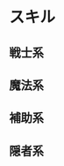 # スキル

## 戦士系

<!-- <CardProfile command="test-cmd/smash" />
<CardProfile command="test-cmd/guard" />
<CardProfile command="test-cmd/avoid" />
<CardProfile command="test-cmd/protect" />
<CardProfile command="test-cmd/attack-stance" /> -->
<CardProfile command="00000000001KdPKW2gri4zTP02Eo0002" />
<!--
<CardProfile command="00000000001KdPKW2gri4zTP06yA0002" />
<CardProfile command="00000000001KdPKW2gri4zTP06yA0003" />
<CardProfile command="00000000001KdPKW2gri4zTP06yA0004" />
<CardProfile command="00000000001KdPKW2gri4zTP06yA0005" />
<CardProfile command="00000000001KdPKW2gri4zTP06yA0006" />
<CardProfile command="00000000001KdPKW2gri4zTP06yA0007" />
<CardProfile command="00000000001KdPKW2gri4zTP06yA0008" />
<CardProfile command="00000000001KdPKW2gri4zTP06yA0009" />
<CardProfile command="00000000001KdPKW2gri4zTP06yA000a" />
<CardProfile command="00000000001KdPKW2gri4zTP06yA000b" />
<CardProfile command="00000000001KdPKW2gri4zTP06yA000c" />
<CardProfile command="00000000001KdPKW2gri4zTP06yA000d" />
<CardProfile command="00000000001KdPKW2gri4zTP06yA000e" />
<CardProfile command="00000000001KdPKW2gri4zTP06yA000f" />
<CardProfile command="00000000001KdPKW2gri4zTP06yA000g" />
<CardProfile command="00000000001KdPKW2gri4zTP06yA000h" />
<CardProfile command="00000000001KdPKW2gri4zTP06yA000i" />
<CardProfile command="00000000001KdPKW2gri4zTP06yA000j" />
<CardProfile command="00000000001KdPKW2gri4zTP06yA000k" />
<CardProfile command="00000000001KdPKW2gri4zTP06yA000l" />
<CardProfile command="00000000001KdPKW2gri4zTP06yA000m" />
<CardProfile command="00000000001KdPKW2gri4zTP06yA000n" />
<CardProfile command="00000000001KdPKW2gri4zTP06yA000o" />
<CardProfile command="00000000001Ke9aG3TYufqYy00a80002" />
-->
<CardProfile command="00000000001KdPKW2gri4zTP08L20002" />
<CardProfile command="00000000001KdPKW2gri4zTP0a2s0002" />
<CardProfile command="00000000001KdPKW2gri4zTP0a2s0003" />
<CardProfile command="00000000001KdPKW2gri4zTP0bo40002" />
<CardProfile command="00000000001KdPKW2gri4zTP0bo40003" />
<CardProfile command="00000000001KdPKW2gri4zTP0bo40004" />
<CardProfile command="00000000001KdPKW2gri4zTP0bo40005" />
<CardProfile command="00000000001KdPKW2gri4zTP0bo40006" />
<CardProfile command="00000000001KdPKW2gri4zTP0bo40007" />
<CardProfile command="00000000001KdPKW2gri4zTP0bo40008" />
<CardProfile command="00000000001KdPKW2gri4zTP0bo40009" />
<CardProfile command="00000000001KdPKW2gri4zTP0bo4000a" />
<CardProfile command="00000000001KdPKW2gri4zTP0caY0002" />
<CardProfile command="00000000001KdPKW2gri4zTP0caY0003" />
<CardProfile command="00000000001Kemth17VFNzqU0cXO0002" />
<!-- 
<CardProfile command="00000000001Kemth17VFNzqU0cXO0003" />
<CardProfile command="00000000001Kemth17VFNzqU0cXO0004" />
<CardProfile command="00000000001Kemth17VFNzqU0cXO0005" />
<CardProfile command="00000000001Kemth17VFNzqU0cXO0006" />
<CardProfile command="00000000001Kemth17VFNzqU0cXO0007" />
<CardProfile command="00000000001Kemth17VFNzqU0cXO0008" />
<CardProfile command="00000000001Kemth17VFNzqU0cXO0009" />
<CardProfile command="00000000001Kemth17VFNzqU0cY80002" />
<CardProfile command="00000000001Kemth17VFNzqU0cY80003" />
<CardProfile command="00000000001Kemth17VFNzqU0cY80004" />
<CardProfile command="00000000001Kemth17VFNzqU0cY80005" />
<CardProfile command="00000000001KgHvr0C2M78ex04jg0002" /> -->

## 魔法系

<!-- <CardProfile command="test-cmd/fire" />
<CardProfile command="test-cmd/barrier" />
<CardProfile command="test-cmd/heal" /> -->
<CardProfile command="00000000001KdPKW2gri4zTP078M0002" />
<CardProfile command="00000000001KdPKW2gri4zTP078M0003" />
<CardProfile command="00000000001KdPKW2gri4zTP078M0004" />
<CardProfile command="00000000001KdPKW2gri4zTP078M0005" />
<CardProfile command="00000000001KdPKW2gri4zTP08L20003" />
<CardProfile command="00000000001KdPKW2gri4zTP08L20004" />
<CardProfile command="00000000001KdPKW2gri4zTP0a2s0004" />
<CardProfile command="00000000001KdPKW2gri4zTP0a2s0005" />
<CardProfile command="00000000001KdPKW2gri4zTP0a2s0006" />
<CardProfile command="00000000001KdPKW2gri4zTP0a2s0007" />
<CardProfile command="00000000001KdPKW2gri4zTP0caY0005" />
<CardProfile command="00000000001KdPKW2gri4zTP0caY0006" />
<CardProfile command="00000000001KdPKW2gri4zTP0caY0007" />
<CardProfile command="00000000001KdPKW2gri4zTP0caY0008" />
<CardProfile command="00000000001Ke9aG3TYufqYy08Ww0002" />
<CardProfile command="00000000001Ke9aG3TYufqYy08Ww0003" />
<CardProfile command="00000000001Ke9aG3TYufqYy08Ww0004" />
<CardProfile command="00000000001Ke9aG3TYufqYy08Ww0005" />
<CardProfile command="00000000001Ke9aG3TYufqYy08Ww0006" />
<CardProfile command="00000000001Ke9aG3TYufqYy08Ww0007" />
<CardProfile command="00000000001Ke9aG3TYufqYy08Ww0008" />
<CardProfile command="00000000001Ke9aG3TYufqYy08Ww0009" />
<CardProfile command="00000000001Ke9aG3TYufqYy08Ww000a" />
<CardProfile command="00000000001Ke9aG3TYufqYy08Ww000b" />
<CardProfile command="00000000001Ke9aG3TYufqYy08Ww000c" />
<CardProfile command="00000000001Ke9aG3TYufqYy08Ww000d" />
<CardProfile command="00000000001Ke9aG3TYufqYy08Ww000e" />
<CardProfile command="00000000001Ke9aG3TYufqYy08Ww000f" />
<CardProfile command="00000000001Ke9aG3TYufqYy08Ww000g" />
<CardProfile command="00000000001Ke9aG3TYufqYy08Ww000h" />
<CardProfile command="00000000001Ke9aG3TYufqYy08Ww000i" />
<CardProfile command="00000000001Ke9aG3TYufqYy08Ww000j" />
<CardProfile command="00000000001Ke9aG3TYufqYy08Ww000k" />
<CardProfile command="00000000001Ke9aG3TYufqYy08Ww000l" />
<CardProfile command="00000000001Ke9aG3TYufqYy08Ww000m" />
<CardProfile command="00000000001Ke9aG3TYufqYy08Ww000n" />
<CardProfile command="00000000001Ke9aG3TYufqYy08Ww000o" />
<CardProfile command="00000000001Ke9aG3TYufqYy08Ww000p" />

## 補助系

<CardProfile command="00000000001KdPKW2gri4zTP0caY0004" />
<CardProfile command="00000000001Ke9aG3TYufqYy0d2Y0002" />

## 隠者系

<CardProfile command="00000000001KdPKW2gri4zTP08L20005" />
<CardProfile command="00000000001KdPKW2gri4zTP08L20006" />
<CardProfile command="00000000001Kemth17VFNzqU0aW80002" />
<CardProfile command="00000000001Kemth17VFNzqU0aW80003" />
<CardProfile command="00000000001Kemth17VFNzqU0aW80004" />
<CardProfile command="00000000001Kemth17VFNzqU0aW80005" />
<CardProfile command="00000000001Kemth17VFNzqU0aW80006" />
<CardProfile command="00000000001Kemth17VFNzqU0aW80007" />
<CardProfile command="00000000001Kemth17VFNzqU0aW80008" />
<CardProfile command="00000000001Kemth17VFNzqU0aW80009" />
<CardProfile command="00000000001Kemth17VFNzqU0aW8000a" />
<CardProfile command="00000000001Kemth17VFNzqU0aW8000b" />
<CardProfile command="00000000001Kemth17VFNzqU0aW8000c" />
<CardProfile command="00000000001Kemth17VFNzqU0aW8000d" />
<CardProfile command="00000000001Kemth17VFNzqU0aW8000e" />
<CardProfile command="00000000001Kemth17VFNzqU0aW8000f" />
<CardProfile command="00000000001Kemth17VFNzqU0aW8000g" />
<CardProfile command="00000000001Kemth17VFNzqU0aW8000h" />
<CardProfile command="00000000001Kemth17VFNzqU0aW8000i" />
<CardProfile command="00000000001Kemth17VFNzqU0aW8000j" />

